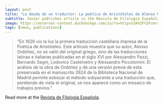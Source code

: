 ```yaml
---
layout: post
title: "La deuda de un traductor: La poética de Aristóteles de Alonso Ordóñez (1624-26)." 
subtitle: Javier publishes article in the Revista de Filología Española 
image: https://external-content.duckduckgo.com/iu/?u=https%3A%2F%2Fcmrs.ucla.edu%2Fwp-content%2Fuploads%2F2020%2F04%2Fpatino_loira.png&f=1&nofb=1
tags: [news, publications]
---
```


> "En 1626 vio la luz la primera traducción castellana impresa de la Poética de Aristóteles. Este artículo muestra que su autor, Alonso Ordóñez, no se valió del original griego, sino de las traducciones latinas e italianas publicadas en el siglo XVI por Alessandro Pazzi, Bernardo Segni, Lodovico Castelvetro y Alessandro Piccolomini. El análisis de la obra de Ordóñez y de una versión previa de esta preservada en el manuscrito 2624 de la Biblioteca Nacional de Madrid permite esbozar el método subyacente a una traducción que, perdiendo de vista el original, se nos aparece como un mosaico de trabajos previos."

Read more at the [Revista de Filología Española](https://www.google.com/url?q=https%3A%2F%2Fdoi.org%2F10.3989%2Frfe.2020.009&sa=D&sntz=1&usg=AFQjCNHC3Ii4IhwKywr5wcbz-Vz4xFXb2Q).
